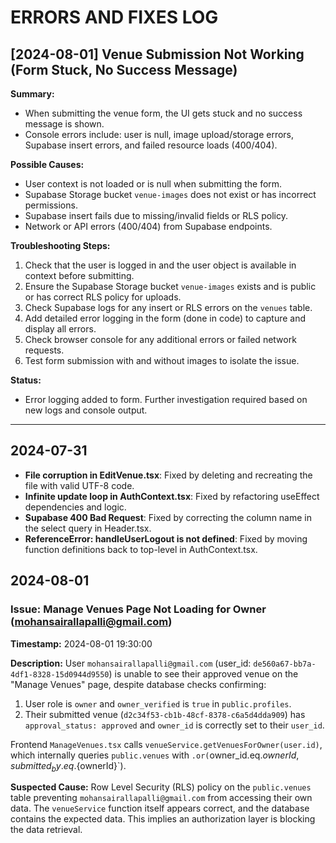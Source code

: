 # ERRORS AND FIXES LOG

## [2024-08-01] Venue Submission Not Working (Form Stuck, No Success Message)

**Summary:**
- When submitting the venue form, the UI gets stuck and no success message is shown.
- Console errors include: user is null, image upload/storage errors, Supabase insert errors, and failed resource loads (400/404).

**Possible Causes:**
- User context is not loaded or is null when submitting the form.
- Supabase Storage bucket `venue-images` does not exist or has incorrect permissions.
- Supabase insert fails due to missing/invalid fields or RLS policy.
- Network or API errors (400/404) from Supabase endpoints.

**Troubleshooting Steps:**
1. Check that the user is logged in and the user object is available in context before submitting.
2. Ensure the Supabase Storage bucket `venue-images` exists and is public or has correct RLS policy for uploads.
3. Check Supabase logs for any insert or RLS errors on the `venues` table.
4. Add detailed error logging in the form (done in code) to capture and display all errors.
5. Check browser console for any additional errors or failed network requests.
6. Test form submission with and without images to isolate the issue.

**Status:**
- Error logging added to form. Further investigation required based on new logs and console output.

---

## 2024-07-31
- **File corruption in EditVenue.tsx**: Fixed by deleting and recreating the file with valid UTF-8 code.
- **Infinite update loop in AuthContext.tsx**: Fixed by refactoring useEffect dependencies and logic.
- **Supabase 400 Bad Request**: Fixed by correcting the column name in the select query in Header.tsx.
- **ReferenceError: handleUserLogout is not defined**: Fixed by moving function definitions back to top-level in AuthContext.tsx.

## 2024-08-01
### Issue: Manage Venues Page Not Loading for Owner (mohansairallapalli@gmail.com)
**Timestamp:** 2024-08-01 19:30:00

**Description:**
User `mohansairallapalli@gmail.com` (user_id: `de560a67-bb7a-4df1-8328-15d0944d9550`) is unable to see their approved venue on the "Manage Venues" page, despite database checks confirming:
1. User role is `owner` and `owner_verified` is `true` in `public.profiles`.
2. Their submitted venue (`d2c34f53-cb1b-48cf-8378-c6a5d4dda909`) has `approval_status: approved` and `owner_id` is correctly set to their `user_id`.

Frontend `ManageVenues.tsx` calls `venueService.getVenuesForOwner(user.id)`, which internally queries `public.venues` with `.or(`owner_id.eq.${ownerId},submitted_by.eq.${ownerId}`).

**Suspected Cause:** Row Level Security (RLS) policy on the `public.venues` table preventing `mohansairallapalli@gmail.com` from accessing their own data. The `venueService` function itself appears correct, and the database contains the expected data. This implies an authorization layer is blocking the data retrieval. 